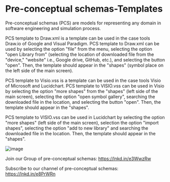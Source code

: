 # Pre-conceptual schemas-Templates
Pre-conceptual schemas (PCS) are models for representing any domain in software engineering and simulation process.

PCS template to Draw.xml is a template can be used in the case tools Draw.io of Google and Visual Paradigm.
PCS template to Draw.xml can be used by selecting the option "file" from the menu, selecting the option "open Library from" (selecting the location of downloaded file from the "device," "website" i.e., Google drive, GitHub, etc.), and selecting the button "open". Then, the template should appear in the "shapes" (symbol place on the left side of the main screen).

PCS template to Visio.vss is a template can be used in the case tools Visio of Microsoft and Lucidchart.
PCS template to VISIO.vss can be used in Visio by selecting  the option "more shapes" from the "shapes" (left side of the main screen), selecting the option "open symbol gallery", searching the downloaded file in the location, and selecting the button "open". Then, the template should appear in the "shapes".

PCS template to VISIO.vss can be used in Lucidchart by selecting the option "more shapes" (left side of the main screen), selection the option "import shapes", selecting the option "add to new library" and searching the downloaded file in the location. Then, the template should appear in the "shapes".

![image](https://github.com/user-attachments/assets/33c4889d-a6ab-4b87-b103-76600f1a51cc)

Join our Group of pre-conceptual schemas:
https://lnkd.in/e3WwzRw

Subscribe to our channel of pre-conceptual schemas:
https://lnkd.in/e8PrWRn
